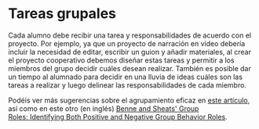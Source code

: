 # Tareas grupales

Cada alumno debe recibir una tarea y responsabilidades de acuerdo con el proyecto. Por ejemplo, ya que un proyecto de narración en vídeo debería incluir la necesidad de editar, escribir un guion y añadir materiales, al crear el proyecto cooperativo debemos diseñar estas tareas y permitir a los miembros del grupo decidir cuáles desean realizar. También es posible dar un tiempo al alumnado para decidir en una lluvia de ideas cuáles son las tareas a realizar y luego delinear las responsabilidades de cada miembro.

Podéis ver más sugerencias sobre el agrupamiento eficaz en [este artículo](http://justificaturespuesta.com/aprendizaje-cooperativo-como-formar-equipos-de-aprendizaje-en-clase/), así como en este otro (en inglés) [Benne and Sheats' Group Roles: ](http://www.mindtools.com/pages/article/newTMM_85.htm#sthash.gvro2F8H.dpufhttp://www.mindtools.com/pages/article/newTMM_85.htm)[Identifying Both Positive and Negative Group Behavior Roles](http://www.mindtools.com/pages/article/newTMM_85.htm#sthash.gvro2F8H.dpufhttp://www.mindtools.com/pages/article/newTMM_85.htm).